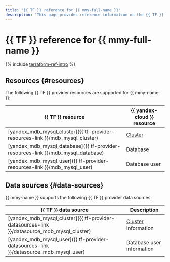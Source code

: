 ```yaml
---
title: "{{ TF }} reference for {{ mmy-full-name }}"
description: "This page provides reference information on the {{ TF }} provider resources and data sources supported for {{ mmy-name }}."
---
```


# {{ TF }} reference for {{ mmy-full-name }}

{% include [terraform-ref-intro](../_includes/terraform-ref-intro.md) %}

## Resources {#resources}

The following {{ TF }} provider resources are supported for {{ mmy-name }}:

| **{{ TF }} resource** | **{{ yandex-cloud }} resource** |
| --- | --- |
| [yandex_mdb_mysql_cluster]({{ tf-provider-resources-link }}/mdb_mysql_cluster) | [Cluster](concepts/index.md) |
| [yandex_mdb_mysql_database]({{ tf-provider-resources-link }}/mdb_mysql_database) | Database |
| [yandex_mdb_mysql_user]({{ tf-provider-resources-link }}/mdb_mysql_user) | Database user |

## Data sources {#data-sources}

{{ mmy-name }} supports the following {{ TF }} provider data sources:

| **{{ TF }} data source** | **Description** |
| --- | --- |
| [yandex_mdb_mysql_cluster]({{ tf-provider-datasources-link }}/datasource_mdb_mysql_cluster) | [Cluster](./concepts/index.md) information |
| [yandex_mdb_mysql_user]({{ tf-provider-datasources-link }}/datasource_mdb_mysql_user) | Database user information |